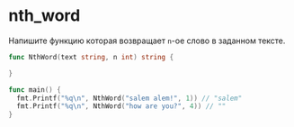 # nth_word

Напишите функцию которая возвращает `n`-ое слово в заданном тексте.

```go
func NthWord(text string, n int) string {

}
```

```go
func main() {
  fmt.Printf("%q\n", NthWord("salem alem!", 1)) // "salem"
  fmt.Printf("%q\n", NthWord("how are you?", 4)) // ""
}
```
